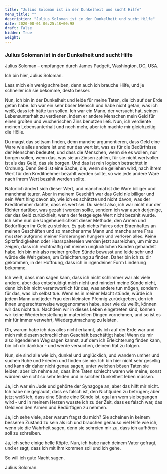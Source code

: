 ```yaml
---
title: "Julius Soloman ist in der Dunkelheit und sucht Hilfe"
menu_title: ""
description: "Julius Soloman ist in der Dunkelheit und sucht Hilfe"
date: 2020-08-01 06:25:48+00:98
draft: False
hidden: True
weight:
---
```

### Julius Soloman ist in der Dunkelheit und sucht Hilfe

Julius Soloman – empfangen durch James Padgett, Washington, DC, USA.

Ich bin hier, Julius Soloman.

Lass mich ein wenig schreiben, denn auch ich brauche Hilfe, und je schneller ich sie bekomme, desto besser.

Nun, ich bin in der Dunkelheit und leide für meine Taten, die ich auf der Erde getan habe. Ich war ein sehr böser Mensch und habe nicht getan, was ich weiß, dass ich hätte tun sollen. Ich war ein Mann, der versucht hat, seinen Lebensunterhalt zu verdienen, indem er andere Menschen mein Geld für einen großen und wucherischen Zins benutzen ließ. Nun, ich verdiente meinen Lebensunterhalt und noch mehr, aber ich machte mir gleichzeitig die Hölle.

Du magst das seltsam finden, denn manche argumentieren, dass Geld eine Ware wie alles andere ist und nur das wert ist, was es für die Bedürfnisse der Menschen bedeutet, und dass die Menschen, wenn sie es wollen, nur borgen sollen, wenn das, was sie an Zinsen zahlen, für sie nicht wertvoller ist als das Geld, das sie borgen. Und das ist rein logisch betrachtet in Ordnung. Denn Geld ist eine Sache, die, wenn sie geliehen wird, nach ihrem Wert für den Kreditnehmer bezahlt werden sollte, so wie jede andere Ware nach ihrem Wert bezahlt werden sollte.

Natürlich ändert sich dieser Wert, und manchmal ist die Ware billiger und manchmal teurer. Aber in meinem Geschäft war das Geld nie billiger und sein Wert hing davon ab, wie ich es schätzte und nicht davon, was der Kreditnehmer dachte, dass es wert sei. Du siehst also, ich war nicht nur der Richter darüber, was gezahlt werden sollte, sondern ich war auch derjenige, der das Geld zurückhielt, wenn der festgelegte Wert nicht bezahlt wurde. Ich sehe nun die Ungeheuerlichkeit dieser Methode, den Armen und Bedürftigen ihr Geld zu stehlen. Es gab nichts Faires oder Ehrenhaftes an meinen Geschäften und so mancher arme Mann und manche arme Frau mussten aufgrund meiner Forderungen hungern und verloren alles. Keine Spitzfindigkeiten oder Haarspaltereien werden jetzt ausreichen, um mir zu zeigen, dass ich rechtmäßig mit meinen unglücklichen Kunden gehandelt habe. Ich bin mir also meiner großen Sünde bewusst und leide sehr und würde die Welt geben, um Erleichterung zu finden. Daher bin ich zu dir gekommen, in der Hoffnung, dass ich in irgendeiner Form Linderung bekomme.

Ich weiß, dass man sagen kann, dass ich nicht schlimmer war als viele andere, aber das entschuldigt mich nicht und mindert meine Sünde nicht, denn ich bin nicht verantwortlich für das, was andere tun mögen, sondern für das, was ich selbst tue. Wenn es in meiner Macht stünde, würde ich jedem Mann und jeder Frau den kleinsten Pfennig zurückgeben, den ich ihnen ungerechterweise weggenommen habe, aber wie du weißt, können wir das nicht tun. Nachdem wir in dieses Leben eingetreten sind, können wir keine Wiederherstellung in materiellen Dingen vornehmen, und so ist es mir für immer verwehrt, Wiedergutmachung zu leisten.

Oh, warum habe ich das alles nicht erkannt, als ich auf der Erde war und mich mit diesem schrecklichen Geschäft beschäftigt habe! Wenn du mir also irgendeinen Weg sagen kannst, auf dem ich Erleichterung finden kann, bin ich dir dankbar - und werde versuchen, deinem Rat zu folgen.

Nun, sie sind alle wie ich, dunkel und unglücklich, und wandern umher und suchen Ruhe und Frieden und finden sie nie. Ich bin hier nicht sehr gesellig und kann dir daher nicht genau sagen, unter welchen bösen Taten sie leiden; aber ich nehme an, dass ihre Taten schlecht waren wie meine, sonst würden sie nicht so sehr leiden und in solcher Dunkelheit leben müssen.

Ja, ich war ein Jude und gehörte der Synagoge an, aber das hilft mir nicht. Ich habe nie geglaubt, dass es falsch ist, den Nichtjuden zu betrügen; aber jetzt weiß ich, dass eine Sünde eine Sünde ist, egal an wem sie begangen wird - und in meinem Herzen wusste ich zu der Zeit, dass es falsch war, das Geld von den Armen und Bedürftigen zu nehmen.

Ja, ich sehe viele, aber warum fragst du mich? Sie scheinen in keinem besseren Zustand zu sein als ich und brauchen genauso viel Hilfe wie ich, wenn sie die Wahrheit sagen, denn sie schreien mir zu, dass ich aufhören soll zu schreiben.

Ja, ich sehe einige helle Köpfe. Nun, ich habe nach deinem Vater gefragt, und er sagt, dass ich mit ihm kommen soll und ich gehe.

So will ich gute Nacht sagen.

Julius Soloman.
